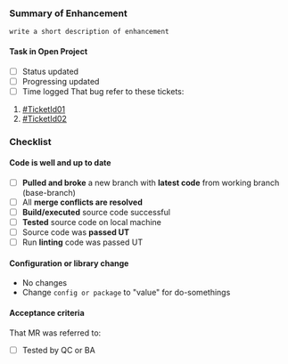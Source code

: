 ### Summary of Enhancement
`write a short description of enhancement`

#### Task in Open Project
- [ ] Status updated
- [ ] Progressing updated
- [ ] Time logged
That bug refer to these tickets:
1. [#TicketId01](ticket-link)
1. [#TicketId02](ticket-link)

### Checklist
#### Code is well and up to date
- [ ] **Pulled and broke** a new branch with **latest code** from working branch (base-branch)
- [ ] All **merge conflicts are resolved**
- [ ] **Build/executed** source code successful
- [ ] **Tested** source code on local machine
- [ ] Source code was **passed UT**
- [ ] Run **linting** code was passed UT

#### Configuration or library change
- No changes
- Change `config or package` to "value" for do-somethings

#### Acceptance criteria
That MR was referred to:
- [ ] Tested by QC or BA
